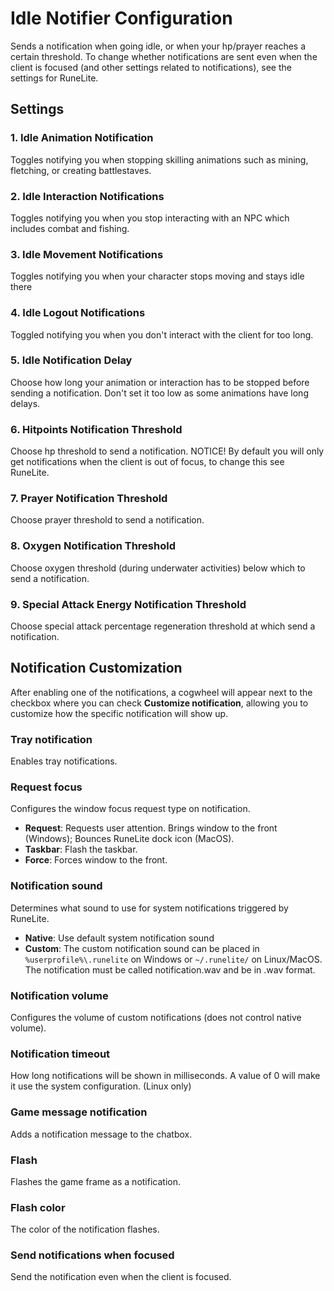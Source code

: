# Idle Notifier Configuration

Sends a notification when going idle, or when your hp/prayer reaches a certain threshold. To change whether notifications are sent even when the client is focused (and other settings related to notifications), see the settings for RuneLite.

## Settings

### 1. Idle Animation Notification

Toggles notifying you when stopping skilling animations such as mining, fletching, or creating battlestaves.

### 2. Idle Interaction Notifications

Toggles notifying you when you stop interacting with an NPC which includes combat and fishing.

### 3. Idle Movement Notifications

Toggles notifying you when your character stops moving and stays idle there

### 4. Idle Logout Notifications

Toggled notifying you when you don't interact with the client for too long.

### 5. Idle Notification Delay

Choose how long your animation or interaction has to be stopped before sending a notification. Don't set it too low as some animations have long delays.

### 6. Hitpoints Notification Threshold 

Choose hp threshold to send a notification. NOTICE! By default you will only get notifications when the client is out of focus, to change this see RuneLite.

### 7. Prayer Notification Threshold

Choose prayer threshold to send a notification.

### 8. Oxygen Notification Threshold

Choose oxygen threshold (during underwater activities) below which to send a notification.

### 9. Special Attack Energy Notification Threshold

Choose special attack percentage regeneration threshold at which send a notification.

## Notification Customization

After enabling one of the notifications, a cogwheel will appear next to the checkbox where you can check **Customize notification**, allowing you to customize how the specific notification will show up.

### Tray notification

Enables tray notifications.

### Request focus

Configures the window focus request type on notification.

 - **Request**: Requests user attention. Brings window to the front (Windows); Bounces RuneLite dock icon (MacOS).
 - **Taskbar**: Flash the taskbar.
 - **Force**: Forces window to the front.

### Notification sound

Determines what sound to use for system notifications triggered by RuneLite.

 - **Native**: Use default system notification sound
 - **Custom**: The custom notification sound can be placed in `%userprofile%\.runelite` on Windows or `~/.runelite/` on Linux/MacOS. The notification must be called notification.wav and be in .wav format.

### Notification volume

Configures the volume of custom notifications (does not control native volume).

### Notification timeout

How long notifications will be shown in milliseconds. A value of 0 will make it use the system configuration. (Linux only)

### Game message notification

Adds a notification message to the chatbox.

### Flash

Flashes the game frame as a notification.

### Flash color

The color of the notification flashes.

### Send notifications when focused

Send the notification even when the client is focused.
